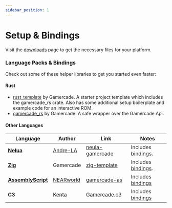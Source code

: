 ```yaml
---
sidebar_position: 1
---
```

# Setup & Bindings

Visit the [downloads](/downloads) page to get the necessary files for your platform.

### Language Packs & Bindings

Check out some of these helper libraries to get you started even faster:

#### Rust

- [rust_template](https://github.com/gamercade-io/rust_template) by Gamercade. A starter project template which includes the gamercade_rs crate. Also has some additional setup boilerplate and example code for an interactive ROM.
- [gamercade_rs](https://github.com/gamercade-io/gamercade_console/tree/main/gamercade_rs) by Gamercade. A safe wrapper over the Gamercade Api.


#### Other Languages

| Language | Author | Link | Notes |
| --- | --- | --- | --- |
| [**Nelua**](https://nelua.io/) | [Andre-LA](https://codeberg.org/Andre-LA) | [neula-gamercade](https://codeberg.org/Andre-LA/nelua-gamercade) | Includes [bindings](https://codeberg.org/Andre-LA/nelua-gamercade/src/branch/main/gamercade.nelua). |
| [**Zig**](https://ziglang.org/) | Gamercade | [zig-template](https://github.com/gamercade-io/zig-template) | Includes [bindings](https://github.com/gamercade-io/zig-template/tree/main/gamercade). |
| [**AssemblyScript**](https://www.assemblyscript.org/) | [NEARworld](https://github.com/NEARworld) | [gamercade-as](https://github.com/NEARworld/gamercade-as) | Includes [bindings](https://github.com/NEARworld/gamercade-as/blob/main/gamercade/gamercade-raw.ts) |
| [**C3**](https://c3-lang.org/) | [Kenta](https://github.com/Its-Kenta) | [Gamercade.c3](https://github.com/Its-Kenta/Gamercade.c3) | Includes [bindings](https://github.com/Its-Kenta/Gamercade.c3/blob/main/gamercade.c3) |